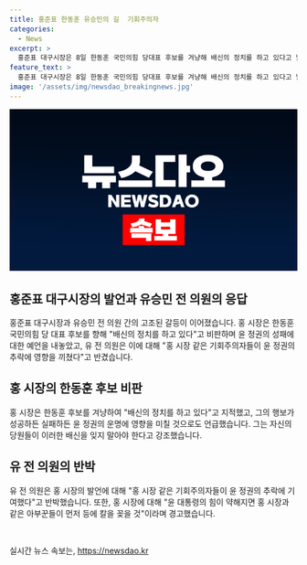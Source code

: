 ```yaml
---
title: 홍준표 한동훈 유승민의 길  기회주의자
categories:
  - News
excerpt: >
  홍준표 대구시장은 8일 한동훈 국민의힘 당대표 후보를 겨냥해 배신의 정치를 하고 있다고 날을 세웠다. 이에 유승민 전 의원도 홍 시장에게 도발하며 윤 정권의 추락은 홍 시장 같은 기회주의자들 때문이라고 맞받았다. 또한 유 전 의원은 윤 대통령의 힘이 빠지면 먼저 등에 칼을 꽂을 자가 바로 코박홍 같은 아부꾼이라고 경고했다. 홍 시장과 유 전 의원 간의 뜨거운 갈등이 이어지고 있다.
feature_text: >
  홍준표 대구시장은 8일 한동훈 국민의힘 당대표 후보를 겨냥해 배신의 정치를 하고 있다고 날을 세웠다. 이에 유승민 전 의원도 홍 시장에게 도발하며 윤 정권의 추락은 홍 시장 같은 기회주의자들 때문이라고 맞받았다. 또한 유 전 의원은 윤 대통령의 힘이 빠지면 먼저 등에 칼을 꽂을 자가 바로 코박홍 같은 아부꾼이라고 경고했다. 홍 시장과 유 전 의원 간의 뜨거운 갈등이 이어지고 있다.
image: '/assets/img/newsdao_breakingnews.jpg'
---
```


<p><img src="/assets/img/newsdao_breakingnews.jpg" alt="pcversion 속보" /></p>

<h2 data-ke-size="size26">홍준표 대구시장의 발언과 유승민 전 의원의 응답</h2>

<p>홍준표 대구시장과 유승민 전 의원 간의 고조된 갈등이 이어졌습니다. 홍 시장은 한동훈 국민의힘 당 대표 후보를 향해 "배신의 정치를 하고 있다"고 비판하며 윤 정권의 성패에 대한 예언을 내놓았고, 유 전 의원은 이에 대해 "홍 시장 같은 기회주의자들이 윤 정권의 추락에 영향을 끼쳤다"고 반겼습니다.</p>

<p data-ke-size="size16"></p>

<h2>홍 시장의 한동훈 후보 비판</h2>

<p>홍 시장은 한동훈 후보를 겨냥하여 "배신의 정치를 하고 있다"고 지적했고, 그의 행보가 성공하든 실패하든 윤 정권의 운명에 영향을 미칠 것으로도 언급했습니다. 그는 자신의 당원들이 이러한 배신을 잊지 말아야 한다고 강조했습니다.</p>

<h2>유 전 의원의 반박</h2>

<p>유 전 의원은 홍 시장의 발언에 대해 "홍 시장 같은 기회주의자들이 윤 정권의 추락에 기여했다"고 반박했습니다. 또한, 홍 시장에 대해 "윤 대통령의 힘이 약해지면 홍 시장과 같은 아부꾼들이 먼저 등에 칼을 꽂을 것"이라며 경고했습니다.</p>

<p data-ke-size="size16">&nbsp;</p>
실시간 뉴스 속보는, <a href="https://newsdao.kr" rel="dofollow">https://newsdao.kr</a>


